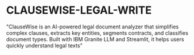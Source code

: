 # CLAUSEWISE-LEGAL-WRITE
"ClauseWise is an AI-powered legal document analyzer that simplifies complex clauses, extracts key entities, segments contracts, and classifies document types. Built with IBM Granite LLM and Streamlit, it helps users quickly understand legal texts"
